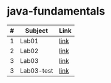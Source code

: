 # java-fundamentals

|#|Subject|Link|
|-----|--------|--------|
|1   |Lab01|[link](./basics/Main.java)|
|2   |Lab02|[link](./basiclibrary/app/src/main/java/basiclibrary/App.java)|
|3   |Lab03|[link](./basiclibrary/app/src/main/java/basiclibrary/App.java)|
|3   |Lab03-test|[link](./basiclibrary/app/src/test/java/basiclibrary/AppTest.java)|